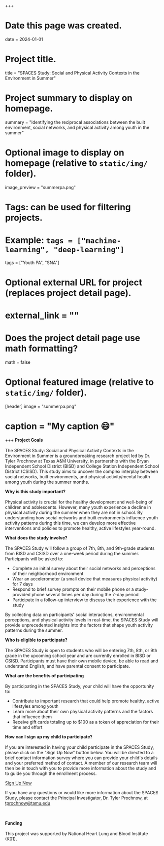 +++
# Date this page was created.
date = 2024-01-01

# Project title.
title = "SPACES Study: Social and Physical Activity Contexts in the Environment in Summer"

# Project summary to display on homepage.
summary = "Identifying the reciprocal associations between the built environment, social networks, and physical activity among youth in the summer"

# Optional image to display on homepage (relative to `static/img/` folder).
 image_preview = "summerpa.png"

# Tags: can be used for filtering projects.
# Example: `tags = ["machine-learning", "deep-learning"]`
 tags = ["Youth PA", "SNA"]

# Optional external URL for project (replaces project detail page).
# external_link = ""

# Does the project detail page use math formatting?
math = false

# Optional featured image (relative to `static/img/` folder).
[header]
 image = "summerpa.png"
# caption = "My caption :smile:"

+++
**Project Goals** <br /><br />
	The SPACES Study: Social and Physical Activity Contexts in the Environment in Summer is a groundbreaking research project led by Dr. Tyler Prochnow at Texas A&M University, in partnership with the Bryan Independent School District (BISD) and College Station Independent School District (CSISD). This study aims to uncover the complex interplay between social networks, built environments, and physical activity/mental health among youth during the summer months. 


**Why is this study important?** <br /><br />
Physical activity is crucial for the healthy development and well-being of children and adolescents. However, many youth experience a decline in physical activity during the summer when they are not in school. By understanding how social networks and built environments influence youth activity patterns during this time, we can develop more effective interventions and policies to promote healthy, active lifestyles year-round.

**What does the study involve?** <br /><br />
The SPACES Study will follow a group of 7th, 8th, and 9th-grade students from BISD and CSISD over a one-week period during the summer. Participants will be asked to:

- Complete an initial survey about their social networks and perceptions of their neighborhood environment
- Wear an accelerometer (a small device that measures physical activity) for 7 days
- Respond to brief survey prompts on their mobile phone or a study-provided phone several times per day during the 7-day period
- Participate in a follow-up interview to discuss their experience with the study

By collecting data on participants' social interactions, environmental perceptions, and physical activity levels in real-time, the SPACES Study will provide unprecedented insights into the factors that shape youth activity patterns during the summer.


**Who is eligible to participate?** <br /><br />
The SPACES Study is open to students who will be entering 7th, 8th, or 9th grade in the upcoming school year and are currently enrolled in BISD or CSISD. Participants must have their own mobile device, be able to read and understand English, and have parental consent to participate.

**What are the benefits of participating** <br /><br />
By participating in the SPACES Study, your child will have the opportunity to:

- Contribute to important research that could help promote healthy, active lifestyles among youth
- Learn more about their own physical activity patterns and the factors that influence them
- Receive gift cards totaling up to $100 as a token of appreciation for their time and effort

**How can I sign up my child to participate?** <br /><br />
If you are interested in having your child participate in the SPACES Study, please click on the "Sign Up Now" button below. You will be directed to a brief contact information survey where you can provide your child's details and your preferred method of contact. A member of our research team will then be in touch with you to provide more information about the study and to guide you through the enrollment process.

[Sign Up Now](https://tamu.qualtrics.com/jfe/form/SV_57ty7pEpSvyKVUO)

If you have any questions or would like more information about the SPACES Study, please contact the Principal Investigator, Dr. Tyler Prochnow, at tprochnow@tamu.edu

<br /><br />
**Funding** <br /><br />
This project was supported by National Heart Lung and Blood Institute (K01).
<br /><br />
  
